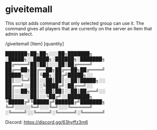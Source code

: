 # giveitemall

This script adds command that only selected group
can use it. The command gives all players that are
currently on the server an Item that admin select.

/giveitemall [Item] [quantity]

███████╗██╗██╗░░░██╗███████╗  ░█████╗░░█████╗░██████╗░███████╗
██╔════╝██║██║░░░██║██╔════╝  ██╔══██╗██╔══██╗██╔══██╗██╔════╝
█████╗░░██║╚██╗░██╔╝█████╗░░  ██║░░╚═╝██║░░██║██║░░██║█████╗░░
██╔══╝░░██║░╚████╔╝░██╔══╝░░  ██║░░██╗██║░░██║██║░░██║██╔══╝░░
██║░░░░░██║░░╚██╔╝░░███████╗  ╚█████╔╝╚█████╔╝██████╔╝███████╗
╚═╝░░░░░╚═╝░░░╚═╝░░░╚══════╝  ░╚════╝░░╚════╝░╚═════╝░╚══════╝

Discord: https://discord.gg/63hyffz3m6
